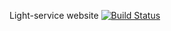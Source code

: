 Light-service website [![Build Status](https://travis-ci.org/MuSikMag1k/light-service.svg?branch=master)](https://travis-ci.org/MuSikMag1k/light-service)